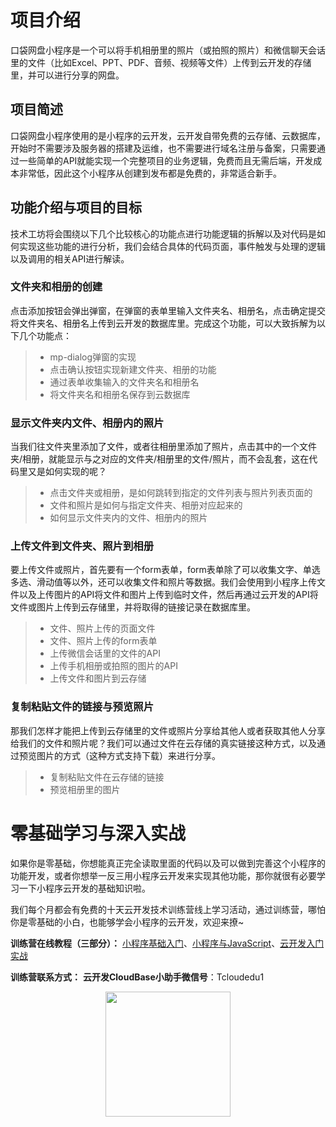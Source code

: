 # 项目介绍
口袋网盘小程序是一个可以将手机相册里的照片（或拍照的照片）和微信聊天会话里的文件（比如Excel、PPT、PDF、音频、视频等文件）上传到云开发的存储里，并可以进行分享的网盘。

## 项目简述
口袋网盘小程序使用的是小程序的云开发，云开发自带免费的云存储、云数据库，开始时不需要涉及服务器的搭建及运维，也不需要进行域名注册与备案，只需要通过一些简单的API就能实现一个完整项目的业务逻辑，免费而且无需后端，开发成本非常低，因此这个小程序从创建到发布都是免费的，非常适合新手。

## 功能介绍与项目的目标
技术工坊将会围绕以下几个比较核心的功能点进行功能逻辑的拆解以及对代码是如何实现这些功能的进行分析，我们会结合具体的代码页面，事件触发与处理的逻辑以及调用的相关API进行解读。

### 文件夹和相册的创建

点击添加按钮会弹出弹窗，在弹窗的表单里输入文件夹名、相册名，点击确定提交将文件夹名、相册名上传到云开发的数据库里。完成这个功能，可以大致拆解为以下几个功能点：

> - mp-dialog弹窗的实现
> - 点击确认按钮实现新建文件夹、相册的功能
> - 通过表单收集输入的文件夹名和相册名
> - 将文件夹名和相册名保存到云数据库
 

### 显示文件夹内文件、相册内的照片

当我们往文件夹里添加了文件，或者往相册里添加了照片，点击其中的一个文件夹/相册，就能显示与之对应的文件夹/相册里的文件/照片，而不会乱套，这在代码里又是如何实现的呢？
> - 点击文件夹或相册，是如何跳转到指定的文件列表与照片列表页面的
> - 文件和照片是如何与指定文件夹、相册对应起来的
> - 如何显示文件夹内的文件、相册内的照片
 

### 上传文件到文件夹、照片到相册

要上传文件或照片，首先要有一个form表单，form表单除了可以收集文字、单选多选、滑动值等以外，还可以收集文件和照片等数据。我们会使用到小程序上传文件以及上传图片的API将文件和图片上传到临时文件，然后再通过云开发的API将文件或图片上传到云存储里，并将取得的链接记录在数据库里。

> - 文件、照片上传的页面文件
> - 文件、照片上传的form表单
> - 上传微信会话里的文件的API
> - 上传手机相册或拍照的图片的API
> - 上传文件和图片到云存储
 

### 复制粘贴文件的链接与预览照片

那我们怎样才能把上传到云存储里的文件或照片分享给其他人或者获取其他人分享给我们的文件和照片呢？我们可以通过文件在云存储的真实链接这种方式，以及通过预览图片的方式（这种方式支持下载）来进行分享。

> - 复制粘贴文件在云存储的链接
> - 预览相册里的图片



# 零基础学习与深入实战
如果你是零基础，你想能真正完全读取里面的代码以及可以做到完善这个小程序的功能开发，或者你想举一反三用小程序云开发来实现其他功能，那你就很有必要学习一下小程序云开发的基础知识啦。

我们每个月都会有免费的十天云开发技术训练营线上学习活动，通过训练营，哪怕你是零基础的小白，也能够学会小程序的云开发，欢迎来撩~

**训练营在线教程（三部分）：** [小程序基础入门](https://tencentcloudbase.github.io/handbook/tcb01.html)、[小程序与JavaScript](https://tencentcloudbase.github.io/handbook/tcb01.html)、[云开发入门实战](https://tencentcloudbase.github.io/handbook/tcb01.html)

**训练营联系方式：** **云开发CloudBase小助手微信号**：Tcloudedu1
<p align="center">
    <img src="https://puui.qpic.cn/vupload/0/20190603_1559545575934_lettsbvkvdn.jpeg/0" width="200px">
</p>


